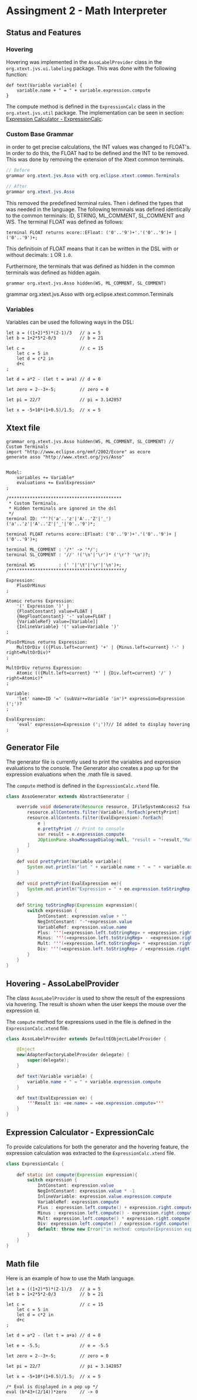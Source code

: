 # Assingment 2 - Math Interpreter

## Status and Features

### Hovering
Hovering was implemented in the `AssoLabelProvider` class in the `org.xtext.jvs.ui.labeling` package. This was done with the following function:
```
def text(Variable variable) {
	variable.name + " = " + variable.expression.compute
}
```

The compute method is defined in the `ExpressionCalc` class in the `org.xtext.jvs.util` package. The implementation can be seen in section: [Expression Calculator - ExpressionCalc](##-Expression-Calculator---ExpressionCalc).

### Custom Base Grammar
in order to get precise calculations, the INT values was changed to FLOAT's. In order to do this, the FLOAT had to be defined and the INT to be removed.
This was done by removing the extension of the Xtext common terminals.

```java
// Before
grammar org.xtext.jvs.Asso with org.eclipse.xtext.common.Terminals

// After
grammar org.xtext.jvs.Asso
```

This removed the predefined terminal rules. Then i defined the types that was needed in the language. The following terminals was defined identically to the common terminals: ID, STRING, ML_COMMENT, SL_COMMENT and WS. The terminal FLOAT was defined as follows:

```
terminal FLOAT returns ecore::EFloat: ('0'..'9')+'.'('0'..'9')+ | ('0'..'9')+;
```
This definitioin of FLOAT means that it can be written in the DSL with or without decimals: `1` OR `1.0`.

Furthermore, the terminals that was defined as hidden in the common terminals was defined as hidden again. 
```
grammar org.xtext.jvs.Asso hidden(WS, ML_COMMENT, SL_COMMENT)
```


grammar org.xtext.jvs.Asso with org.eclipse.xtext.common.Terminals 

### Variables
Variables can be used the following ways in the DSL:
```
let a = ((1+2)*5)*(2-1)/3 	// a = 5
let b = 1+2*5*2-0/3 		// b = 21

let c = 					// c = 15
	let c = 5 in 
	let d = c*2 in
	d+c
;								

let d = a*2 - (let t = a+a) // d = 0 

let zero = 2--3+-5;			// zero = 0

let pi = 22/7				// pi = 3.142857

let x = -5+10*(1+0.5)/1.5; 	// x = 5
```




## Xtext file
```xtext
grammar org.xtext.jvs.Asso hidden(WS, ML_COMMENT, SL_COMMENT) // Custom Terminals
import "http://www.eclipse.org/emf/2002/Ecore" as ecore
generate asso "http://www.xtext.org/jvs/Asso"


Model:
	variables += Variable*
	evaluations += EvalExpression*
;

/*******************************************
 * Custom Terminals.
 * Hidden terminals are ignored in the dsl
 */
terminal ID: '^'?('a'..'z'|'A'..'Z'|'_') ('a'..'z'|'A'..'Z'|'_'|'0'..'9')*;

terminal FLOAT returns ecore::EFloat: ('0'..'9')+'.'('0'..'9')+ | ('0'..'9')+;

terminal ML_COMMENT : '/*' -> '*/';	
terminal SL_COMMENT : '//' !('\n'|'\r')* ('\r'? '\n')?;

terminal WS         : (' '|'\t'|'\r'|'\n')+;
/********************************************/

Expression:
	PlusOrMinus
;

Atomic returns Expression:
	'(' Expression ')' |
	{FloatConstant} value=FLOAT |
	{NegFloatConstant} '-' value=FLOAT |
	{VariableRef} value=[Variable]|
	{InlineVariable} '(' value=Variable ')'
;

PlusOrMinus returns Expression:
	MultOrDiv (({Plus.left=current} '+' | {Minus.left=current} '-' ) right=MultOrDiv)*
;

MultOrDiv returns Expression:
	Atomic (({Mult.left=current} '*' | {Div.left=current} '/' ) right=Atomic)*
;

Variable:
	'let' name=ID '=' (subVar+=Variable 'in')* expression=Expression (';')?
;

EvalExpression:
	'eval' expression=Expression (';')?// Id added to display hovering
;
```

## Generator File
The generator file is currently used to print the variables and expression evaluations to the console. The Generator also creates a pop up for the expression evaluations when the .math file is saved.

The `compute` method is defined in the `ExpressionCalc.xtend` file.

```java
class AssoGenerator extends AbstractGenerator {

	override void doGenerate(Resource resource, IFileSystemAccess2 fsa, IGeneratorContext context) {
		resource.allContents.filter(Variable).forEach[prettyPrint]
		resource.allContents.filter(EvalExpression).forEach[
			e | 
			e.prettyPrint // Print to console
			var result = e.expression.compute
			JOptionPane.showMessageDialog(null, "result = "+result,"Math Language", JOptionPane.INFORMATION_MESSAGE)
		]
	}	
		
	def void prettyPrint(Variable variable){
		System.out.println("let " + variable.name + " = " + variable.expression.toStringRep)			
	} 
	
	def void prettyPrint(EvalExpression ee){
		System.out.println("Expression = " + ee.expression.toStringRep)			
	} 
	
	def String toStringRep(Expression expression){
		switch expression {
			IntConstant: expression.value + ""
			NegIntConstant: "-"+expression.value
			VariableRef: expression.value.name
			Plus: '''(«expression.left.toStringRep» + «expression.right.toStringRep»)'''
			Minus: '''(«expression.left.toStringRep» - «expression.right.toStringRep»)'''
			Mult: '''(«expression.left.toStringRep» * «expression.right.toStringRep»)'''
			Div: '''(«expression.left.toStringRep» / «expression.right.toStringRep»)'''
		}
	}
}
```

## Hovering - AssoLabelProvider
The class `AssoLabelProvider` is used to show the result of the expressions via hovering. The result is shown when the user keeps the mouse over the expression id.

The `compute` method for expressions used in the file is defined in the `ExpressionCalc.xtend` file.

```java
class AssoLabelProvider extends DefaultEObjectLabelProvider {

	@Inject
	new(AdapterFactoryLabelProvider delegate) {
		super(delegate);
	}

	def text(Variable variable) {
		variable.name + " = " + variable.expression.compute
	}

	def text(EvalExpression ee) {
		'''Result is: «ee.name» = «ee.expression.compute»'''
	}
}
```

## Expression Calculator - ExpressionCalc
To provide calculations for both the generator and the hovering feature, the expression calculation was extracted to the `ExpressionCalc.xtend` file.

```java
class ExpressionCalc {
	
	def static int compute(Expression expression){
		switch expression {
			IntConstant: expression.value
			NegIntConstant: expression.value * -1
			InlineVariable: expression.value.expression.compute
			VariableRef: expression.compute
			Plus : expression.left.compute() + expression.right.compute()
			Minus : expression.left.compute() - expression.right.compute()
			Mult: expression.left.compute() * expression.right.compute()
			Div: expression.left.compute() / expression.right.compute()
			default: throw new Error("in method: compute(Expression expression)")
		}
	}
}
```

## Math file
Here is an example of how to use the Math language.
```
let a = ((1+2)*5)*(2-1)/3 	// a = 5
let b = 1+2*5*2-0/3 		// b = 21

let c = 					// c = 15
	let c = 5 in 
	let d = c*2 in
	d+c
;								

let d = a*2 - (let t = a+a) // d = 0 

let e = -5.5;				// e = -5.5

let zero = 2--3+-5;			// zero = 0

let pi = 22/7				// pi = 3.142857

let x = -5+10*(1+0.5)/1.5; 	// x = 5

/* Eval is displayed in a pop up */
eval (b*43+(2/14))*zero 	// -> 0
```